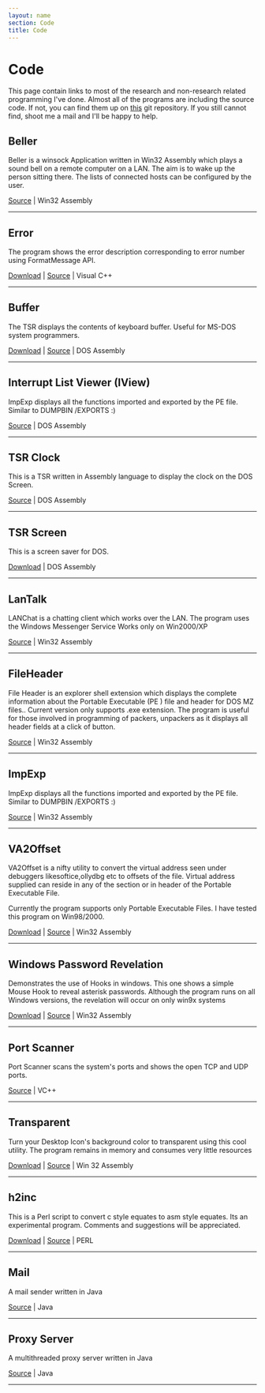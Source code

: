 ```yaml
---
layout: name
section: Code
title: Code
---
```



Code
====
This page  contain links to most of the research and non-research
related programming I've done. Almost all of the programs are including the source code. If not, you can find them up on [this](https://github.com/madhur/CollegeCode) git repository. If you still cannot find, shoot me a mail and I'll be happy to help.


## Beller ##

Beller is a winsock Application written in Win32 Assembly which plays a sound bell on a remote computer on a LAN. 
The aim is to wake up the person sitting there. 
The lists of connected hosts can be configured by the user. 

[Source](https://github.com/madhur/CollegeCode/tree/master/winsock/bell) | Win32 Assembly

***

## Error ##
The program shows the error description corresponding to error number using FormatMessage API. 

[Download](/files/files/error10.zip) | [Source](https://github.com/madhur/CollegeCode/tree/master/win32vc++/error) | Visual C++

***

## Buffer ##
The TSR displays the contents of keyboard buffer. Useful for MS-DOS system programmers. 

[Download](/files/files/buffer10.zip) | [Source](https://github.com/madhur/CollegeCode/blob/master/Assembly/ass/BUFFER.ASM) | DOS Assembly

***

## Interrupt List Viewer (IView) ##
ImpExp displays all the functions imported and exported by the PE file. 
Similar to DUMPBIN /EXPORTS :) 

[Source](https://github.com/madhur/CollegeCode/blob/master/Assembly/ass/IVIEW2.ASM) | DOS Assembly

***

## TSR Clock ##
This is a TSR written in Assembly language to display the clock on the DOS Screen. 

[Source](https://github.com/madhur/CollegeCode/blob/master/Assembly/ass/SCREEN.ASM) | DOS Assembly

***

## TSR Screen ##
This is a screen saver for DOS. 

[Download](/files/files/screen10.zip) | DOS Assembly

***

## LanTalk ##
LANChat is a chatting client which works over the LAN. 
The program uses the Windows Messenger Service 
Works only on Win2000/XP 

[Source](https://github.com/madhur/CollegeCode/tree/master/winsock/netsend) | Win32 Assembly

***

## FileHeader ##
File Header is an explorer shell extension which displays the complete information about the Portable Executable (PE ) file and header for DOS MZ files.. Current version only supports .exe extension. The program is useful for those involved in programming of packers, unpackers as it displays all header fields at a click of button.

[Source](https://github.com/madhur/CollegeCode/tree/master/WIN32ASM/header) | Win32 Assembly

***

## ImpExp ##
ImpExp displays all the functions imported and exported by the PE file. 
Similar to DUMPBIN /EXPORTS :) 

[Source](https://github.com/madhur/CollegeCode/tree/master/WIN32ASM/impexp) | Win32 Assembly

***

## VA2Offset ##
VA2Offset is a nifty utility to convert the virtual address seen under debuggers likesoftice,ollydbg etc to offsets of the file. Virtual address supplied can reside in any of the section or in header of the Portable Executable File. 

Currently the program supports only Portable Executable Files. 
I have tested this program on Win98/2000. 

[Download](/files/files/vaoffset10.zip) | [Source](https://github.com/madhur/CollegeCode/tree/master/WIN32ASM/vaoffset) | Win32 Assembly

***

## Windows Password Revelation ##
Demonstrates the use of Hooks in windows. This one shows a simple Mouse Hook to reveal asterisk passwords. 
Although the program runs on all Windows versions, the revelation will occur on only win9x systems 

[Download](/files/files/plite10.zip) | [Source](https://github.com/madhur/CollegeCode/tree/master/WIN32ASM/plite) | Win32 Assembly

***

## Port Scanner ##
Port Scanner scans the system's ports and shows the open TCP and UDP ports. 

[Source](https://github.com/madhur/CollegeCode/tree/master/winsock/portscan) | VC++

***

## Transparent ##
Turn your Desktop Icon's background color to transparent using this cool utility. 
The program remains in memory and consumes very little resources 

[Download](/files/files/TRANS10.ZIP) | [Source](https://github.com/madhur/CollegeCode/tree/master/WIN32ASM/transparent) | Win 32 Assembly

***

## h2inc ##

This is a Perl script to convert c style equates to asm style equates.	Its an experimental program.
Comments and suggestions will be appreciated. 

[Download](/files/files/h2inc.pl) | [Source](https://github.com/madhur/CollegeCode/blob/master/PERL/h2inc.pl) | PERL

***

## Mail ##
A mail sender written in Java

[Source](https://github.com/madhur/CollegeCode/tree/master/java1/smtp) | Java

***

## Proxy Server ##
A multithreaded proxy server written in Java

[Source](https://github.com/madhur/CollegeCode/tree/master/java1/proxy) | Java

***



